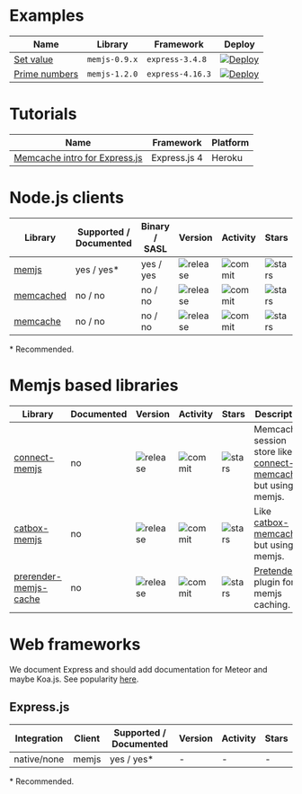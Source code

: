 # Examples

| Name | Library | Framework | Deploy |
| ---  | ---     | ---       | ---    |
| [Set value](https://github.com/memcachier/examples-node) | `memjs-0.9.x` | `express-3.4.8` | [![Deploy](https://www.herokucdn.com/deploy/button.png)](https://heroku.com/deploy?template=https://github.com/memcachier/examples-node) |
| [Prime numbers](https://github.com/memcachier/examples-expressjs) | `memjs-1.2.0` | `express-4.16.3` | [![Deploy](https://www.herokucdn.com/deploy/button.png)](https://heroku.com/deploy?template=https://github.com/memcachier/examples-expressjs) |

# Tutorials

| Name | Framework | Platform |
| ---  | ---       | ---      |
| [Memcache intro for Express.js](https://devcenter.heroku.com/articles/expressjs-memcache) | Express.js 4 | Heroku |

# Node.js clients

| Library | Supported / Documented | Binary / SASL | Version | Activity | Stars |
| ---     | ---                    | ---           | ---     | ---      | ---   |
| [memjs](https://github.com/alevy/memjs) | yes / yes\* | yes / yes |  ![release](https://img.shields.io/npm/v/memjs.svg?maxAge=3600) | ![commit](https://img.shields.io/github/last-commit/alevy/memjs/master.svg?maxAge=3600) | ![stars](https://img.shields.io/github/stars/alevy/memjs.svg?style=social&maxAge=3600) |
| [memcached](https://github.com/3rd-Eden/memcached) | no / no | no / no |  ![release](https://img.shields.io/npm/v/memcached.svg?maxAge=3600) | ![commit](https://img.shields.io/github/last-commit/3rd-Eden/memcached/master.svg?maxAge=3600) | ![stars](https://img.shields.io/github/stars/3rd-Eden/memcached.svg?style=social&maxAge=3600) |
| [memcache](https://github.com/elbart/node-memcache) | no / no | no / no |  ![release](https://img.shields.io/npm/v/memcache.svg?maxAge=3600) | ![commit](https://img.shields.io/github/last-commit/elbart/node-memcache/master.svg?maxAge=3600) | ![stars](https://img.shields.io/github/stars/elbart/node-memcache.svg?style=social&maxAge=3600) |

\* Recommended.  

# Memjs based libraries

| Library | Documented | Version | Activity | Stars | Description |
| ---     | ---        | ---     | ---      | ---   | ---         |
| [connect-memjs](https://github.com/liamdon/connect-memjs) | no |  ![release](https://img.shields.io/npm/v/connect-memjs.svg?maxAge=3600) | ![commit](https://img.shields.io/github/last-commit/liamdon/connect-memjs/master.svg?maxAge=3600) | ![stars](https://img.shields.io/github/stars/liamdon/connect-memjs.svg?style=social&maxAge=3600) | Memcached session store like [connect-memcached](https://github.com/balor/connect-memcached) but using memjs.
| [catbox-memjs](https://github.com/darkoverlordofdata/catbox-memjs) | no |  ![release](https://img.shields.io/npm/v/catbox-memjs.svg?maxAge=3600) | ![commit](https://img.shields.io/github/last-commit/darkoverlordofdata/catbox-memjs/master.svg?maxAge=3600) | ![stars](https://img.shields.io/github/stars/darkoverlordofdata/catbox-memjs.svg?style=social&maxAge=3600) | Like [catbox-memcached](https://github.com/hapijs/catbox-memcached) but using memjs.
| [prerender-memjs-cache](https://github.com/lammertw/prerender-memjs-cache) | no |  ![release](https://img.shields.io/npm/v/prerender-memjs-cache.svg?maxAge=3600) | ![commit](https://img.shields.io/github/last-commit/lammertw/prerender-memjs-cache/master.svg?maxAge=3600) | ![stars](https://img.shields.io/github/stars/lammertw/prerender-memjs-cache.svg?style=social&maxAge=3600) | [Pretender](https://github.com/prerender/prerender) plugin for memjs caching.

# Web frameworks

We document Express and should add documentation for Meteor and maybe Koa.js. See popularity
[here](http://www.timqian.com/star-history/#expressjs/express&meteor/meteor&koajs/koa&balderdashy/sails&keystonejs/keystone&linnovate/mean&strongloop/loopback&fastify/fastify&nestjs/nest).


## Express.js

| Integration | Client | Supported / Documented | Version | Activity | Stars |
| ---                | ---    | ---                    | ---     | ---      | ---   |
| native/none | memjs | yes / yes* | - | - | - |

\* Recommended.
